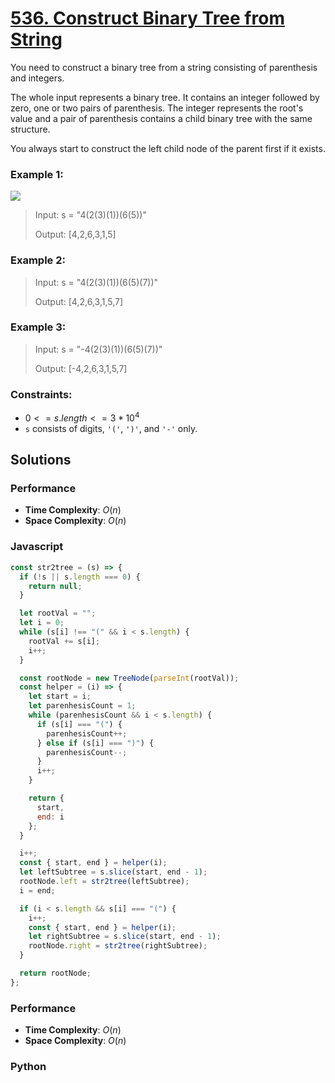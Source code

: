 # [536. Construct Binary Tree from String](https://leetcode.com/problems/construct-binary-tree-from-string/description)

You need to construct a binary tree from a string consisting of parenthesis and integers.

The whole input represents a binary tree. It contains an integer followed by zero, one or two pairs of parenthesis. The integer represents the root's value and a pair of parenthesis contains a child binary tree with the same structure.

You always start to construct the left child node of the parent first if it exists.


### Example 1:
![](./images/diag1-grid.jpg)
> Input: s = "4(2(3)(1))(6(5))"
>
> Output: [4,2,6,3,1,5]


### Example 2:
> Input: s = "4(2(3)(1))(6(5)(7))"
>
> Output: [4,2,6,3,1,5,7]


### Example 3:
> Input: s = "-4(2(3)(1))(6(5)(7))"
>
> Output: [-4,2,6,3,1,5,7]
 

### Constraints:
- $0 <= s.length <= 3 * 10^{4}$
- `s` consists of digits, `'('`, `')'`, and `'-'` only.


## Solutions

### Performance

- **Time Complexity**: $O(n)$
- **Space Complexity**: $O(n)$

### Javascript
```javascript
const str2tree = (s) => {
  if (!s || s.length === 0) {
    return null;
  }

  let rootVal = "";
  let i = 0;
  while (s[i] !== "(" && i < s.length) {
    rootVal += s[i];
    i++;
  }

  const rootNode = new TreeNode(parseInt(rootVal));
  const helper = (i) => {
    let start = i;
    let parenhesisCount = 1;
    while (parenhesisCount && i < s.length) {
      if (s[i] === "(") {
        parenhesisCount++;
      } else if (s[i] === ")") {
        parenhesisCount--;
      }
      i++;
    }

    return {
      start,
      end: i
    };
  }

  i++;
  const { start, end } = helper(i);
  let leftSubtree = s.slice(start, end - 1);
  rootNode.left = str2tree(leftSubtree);
  i = end;

  if (i < s.length && s[i] === "(") {
    i++;
    const { start, end } = helper(i);
    let rightSubtree = s.slice(start, end - 1);
    rootNode.right = str2tree(rightSubtree);
  }

  return rootNode;
};
```

### Performance

- **Time Complexity**: $O(n)$
- **Space Complexity**: $O(n)$

### Python
```python

```
